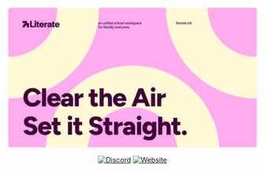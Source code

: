 <!-- <p align="center">
    <picture>
        <source media="(prefers-color-scheme: dark)" srcset="https://github.com/LiterateInk/.github/raw/main/profile/assets/github_banner_dark.png">
        <img alt="LiterateInk Logo" src="https://github.com/LiterateInk/.github/raw/main/profile/assets/github_banner_light.png">
    </picture>
</p> -->

<p align="center">
    <img src="https://github.com/LiterateInk/.github/raw/main/profile/assets/spring2025.png" alt="Spring 2025"/>
</p>

<p align="center">
    <!-- <i>An unified school workspace for literally everyone.</i>
    <br><br> -->
    <a href="https://literate.ink/discord"><img alt="Discord" src="https://img.shields.io/badge/DISCORD-FDACEE?style=for-the-badge"></a>
    <a href="https://literate.ink/"><img alt="Website" src="https://img.shields.io/badge/WEBSITE-FDACEE?style=for-the-badge"></a>
</p>
